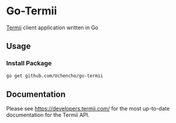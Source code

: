 # Go-Termii
[Termii](https://developers.termii.com/) client application written in Go

## Usage

### Install Package

```bash
go get github.com/Uchencho/go-termii
```

Documentation
-------------
Please see https://developers.termii.com/ for the most up-to-date documentation for the Termii API.

